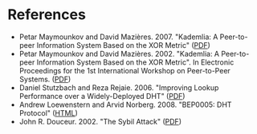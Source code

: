 References
==========

- Petar Maymounkov and David Mazières. 2007. "Kademlia: A Peer-to-peer Information System
Based on the XOR Metric" ([PDF](http://pdos.csail.mit.edu/~petar/papers/maymounkov-kademlia-lncs.pdf))
- Petar Maymounkov and David Mazières. 2002. "Kademlia: A Peer-to-peer Information System
Based on the XOR Metric". In Electronic Proceedings for the 1st International Workshop on Peer-to-Peer Systems. ([PDF](http://www.cs.rice.edu/Conferences/IPTPS02/109.pdf))
- Daniel Stutzbach and Reza Rejaie. 2006. "Improving Lookup Performance over a
Widely-Deployed DHT" ([PDF](http://www.barsoom.org/papers/infocom-2006-kad.pdf))
- Andrew Loewenstern and Arvid Norberg. 2008. "BEP0005: DHT Protocol" ([HTML](http://www.bittorrent.org/beps/bep_0005.html))
- John R. Douceur. 2002. "The Sybil Attack" ([PDF](http://www.cs.rice.edu/Conferences/IPTPS02/101.pdf))
